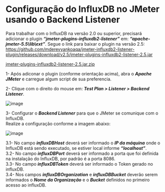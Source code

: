 # Configuração do InfluxDB no JMeter usando o Backend Listener

Para trabalhar com o InfluxDB na versão 2.0 ou superior, precisará adicionar o plugin ***“jmeter-plugins-influxdb2-listener”*** em: ***“apache-jmeter-5.5\lib\ext”***. Segue o link para baixar o plugin na versão 2.5:  
https://github.com/mderevyankoaqa/jmeter-influxdb2-listener-plugin/releases/download/v2.5/jmeter-plugins-influxdb2-listener-2.5.jar
  
[jmeter-plugins-influxdb2-listener-2.5.jar.zip](https://github.com/leandrogf1980/config_InfluxDB_in_JMeter_using_BackendListener/files/11133455/jmeter-plugins-influxdb2-listener-2.5.jar.zip)

1- Após adiconar o plugin (conforme orientação acima), abra o ***Apache JMeter*** e carregue algum script de sua preferencia.

2- Clique com o direito do mouse em: ***Test Plan > Listener > Backend Listener***.

![image](https://user-images.githubusercontent.com/126198206/221881066-a7c9a1f8-033a-44ab-b78b-ac3337b9d659.png)

3- Configurar o ***Backend Listener*** para que o JMeter se comunique com o InfluxDB.  
Realize a configuração conforme a imagem abaixo:

![image](https://user-images.githubusercontent.com/126198206/221884326-eb2a9d13-19c9-4397-b580-00bbcc44d84a.png)

3.1- No campo ***influxDBHost*** deverá ser informado o ***IP da máquina*** onde o InfluxDB está sendo executado, se estiver local informe ***“localhost”***.  
3.2- No campo ***influxDBPort*** deverá ser informado a porta que foi definida na instalação do InfluxDB, por padrão é a porta 8086.  
3.3- No campo ***influxDBToken*** deverá ser informado o Token gerado no influxDB.  
3.4- Nos campos ***influxDBOrganization*** e ***influxDBBucket*** deverão serem informados o ***Nome da Organização*** e o ***Bucket*** definidos no primeiro acesso ao influxDB.
